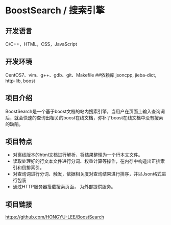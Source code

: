 # BoostSearch / 搜索引擎
## 开发语言
C/C++，HTML，CSS，JavaScript
## 开发环境
CentOS7、vim、g++、gdb、git、Makefile
##依赖库
jsoncpp, jieba-dict, http-lib, boost
## 项目介绍
BoostSearch是一个基于boost文档的站内搜索引擎，当用户在页面上输入查询词后，就会快速的查询出相关的boost在线文档，弥补了boost在线文档中没有搜索的缺陷。
## 项目特点
- 对离线版本的html文档进行解析，将结果整理为一个行本文文件。
- 读取处理好的行文本文件进行分词、权重计算等操作，在内存中构造出正排索引和倒排索引。
- 对查询词进行分词、触发，依据相关度对查询结果进行排序，并以Json格式进行包装
- 通过HTTP服务器搭载搜索页面， 为外部提供服务。
## 项目链接
https://github.com/HONGYU-LEE/BoostSearch
